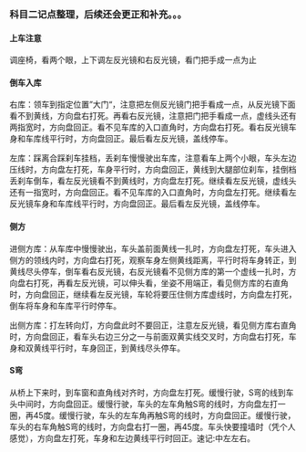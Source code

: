 ### 科目二记点整理，后续还会更正和补充。。。

#### 上车注意
调座椅，看两个眼，上下调左反光镜和右反光镜，看门把手成一点为止

#### 倒车入库
右库：领车到指定位置”大门“，注意把左侧反光镜门把手看成一点，从反光镜下面看不到黄线，方向盘右打死。再看右反光镜，注意把门把手看成一点，虚线头还有两指宽时，方向盘回正。看不见车库的入口直角时，方向盘右打死。看右反光镜车身和车库线平行时，方向盘回正。最后看左反光镜，盖线停车。

左库：踩离合踩刹车挂档，丢刹车慢慢驶出车库，注意看车上两个小眼，车头左边压线时，方向盘左打死，车身平行时，方向盘回正，黄线到大腿部位刹车，挂倒档丢刹车倒车，看左反光镜看不到黄线时，方向盘左打死。继续看左反光镜，虚线头还有一指宽时，方向盘回正。看不见车库的入口直角时，方向盘左打死。继续看左反光镜车身和车库线平行时，方向盘回正。最后看左反光镜，盖线停车。

#### 侧方
进侧方库：从车库中慢慢驶出，车头盖前面黄线一扎时，方向盘左打死，车头进入侧方的领线内时，方向盘右打死，观察车身左侧黄线距离，平行时将车身转正，到黄线尽头停车，倒车看右反光镜，右反光镜看不见侧方库的第一个虚线一扎时，方向盘右打死，再看左反光镜，可以伸头看，坐姿不用端正，看见侧方库的右直角时，方向盘回正，继续看左反光镜，车轮将要压住侧方库虚线时，方向盘左打死，倒车将车身和车库平行时停车。

出侧方库：打左转向灯，方向盘此时不要回正，注意左反光镜，看见侧方库右直角时，方向盘回正，看车头右边三分之一与前面双黄实线交叉时，方向盘右打死，车身和双黄线平行时，车身回正，到黄线尽头停车。

#### S弯
从桥上下来时，到车窗和直角线对齐时，方向盘左打死。缓慢行驶，S弯的线到车头中间时，方向盘回正。缓慢行驶，车头的左车角触S弯的线时，方向盘左打一圈，再45度。缓慢行驶，车头的左车角再触S弯的线时，方向盘回正。缓慢行驶，车头的右车角触S弯的线时，方向盘右打一圈，再45度。车头快要撞墙时（凭个人感觉），方向盘左打死，车身和左边黄线平行时回正。速记:中左左右。